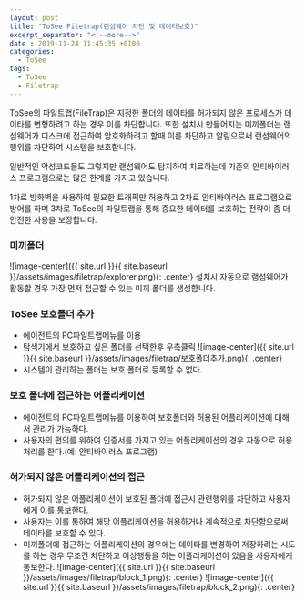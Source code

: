 ```yaml
---
layout: post
title: "ToSee Filetrap(랜섬웨어 차단 및 데이터보호)"
excerpt_separator: "<!--more-->"
date : 2019-11-24 11:45:35 +0100
categories:
  - ToSee
tags:
  - ToSee
  - Filetrap
---
```

ToSee의 파일트랩(FileTrap)은 지정한 폴더의 데이타를 허가되지 않은 프로세스가 데이타를 변형하려고 하는 경우 이를 차단합니다. 또한 설치시 만들어지는 미끼폴더는 랜섬웨어가 디스크에 접근하여 암호화하려고 할때 이를 차단하고 알림으로써 랜섬웨어의 행위를 차단하여 시스템을 보호합니다.

일반적인 악성코드들도 그렇지만 랜섬웨어도 탐지하여 치료하는데 기존의 안티바이러스 프로그램으로는 많은 한계를 가지고 있습니다.

1차로 방화벽을 사용하여 필요한 트래픽만 허용하고 2차로 안티바이러스 프로그램으로 방어를 하며 3차로 ToSee의 파일트랩을 통해 중요한 데이터를 보호하는 전략이 좀 더 안전한 사용을 보장합니다.

### 미끼폴더
![image-center]({{ site.url }}{{ site.baseurl }}/assets/images/filetrap/explorer.png){: .center}
설치시 자동으로 램섬웨어가 활동할 경우 가장 먼저 접근할 수 있는 미끼 폴더를 생성합니다.

### ToSee 보호폴더 추가
  * 에이전트의 PC파일트랩메뉴를 이용
  * 탐색기에서 보호하고 싶은 폴더를 선택한후 우측클릭
  ![image-center]({{ site.url }}{{ site.baseurl }}/assets/images/filetrap/보호폴더추가.png){: .center}
  * 시스템이 관리하는 폴더는 보호 폴더로 등록할 수 없다.


### 보호 폴더에 접근하는 어플리케이션
  * 에이전트의 PC파일트랩메뉴를 이용하여 보호폴더와 허용된 어플리케이션에 대해서 관리가 가능하다.
  * 사용자의 편의를 위하여 인증서를 가지고 있는 어플리케이션의 경우 자동으로 허용처리를 한다.(예: 안티바이러스 프로그램)

### 허가되지 않은 어플리케이션의 접근
  * 허가되지 않은 어플리케이션이 보호된 폴더에 접근시 관련행위를 차단하고 사용자에게 이를 통보한다.
  * 사용자는 이를 통하여 해당 어플리케이션을 허용하거나 계속적으로 차단함으로써 데이타를 보호할 수 있다.
  * 미끼폴더에 접근하는 어플리케이션의 경우에는 데이타를 변경하여 저장하려는 시도를 하는 경우 무조건 차단하고 이상행동을 하는 어플리케이션이 있음을 사용자에게 통보한다.
  ![image-center]({{ site.url }}{{ site.baseurl }}/assets/images/filetrap/block_1.png){: .center}
  ![image-center]({{ site.url }}{{ site.baseurl }}/assets/images/filetrap/block_2.png){: .center}

